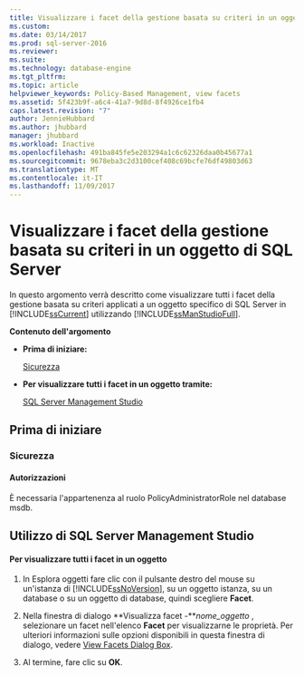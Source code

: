 ```yaml
---
title: Visualizzare i facet della gestione basata su criteri in un oggetto di SQL Server | Microsoft Docs
ms.custom: 
ms.date: 03/14/2017
ms.prod: sql-server-2016
ms.reviewer: 
ms.suite: 
ms.technology: database-engine
ms.tgt_pltfrm: 
ms.topic: article
helpviewer_keywords: Policy-Based Management, view facets
ms.assetid: 5f423b9f-a6c4-41a7-9d8d-8f4926ce1fb4
caps.latest.revision: "7"
author: JennieHubbard
ms.author: jhubbard
manager: jhubbard
ms.workload: Inactive
ms.openlocfilehash: 491ba845fe5e203294a1c6c62326daa0b45677a1
ms.sourcegitcommit: 9678eba3c2d3100cef408c69bcfe76df49803d63
ms.translationtype: MT
ms.contentlocale: it-IT
ms.lasthandoff: 11/09/2017
---
```

# <a name="view-the-policy-based-management-facets-on-a-sql-server-object"></a>Visualizzare i facet della gestione basata su criteri in un oggetto di SQL Server
  In questo argomento verrà descritto come visualizzare tutti i facet della gestione basata su criteri applicati a un oggetto specifico di SQL Server in [!INCLUDE[ssCurrent](../../includes/sscurrent-md.md)] utilizzando [!INCLUDE[ssManStudioFull](../../includes/ssmanstudiofull-md.md)].  
  
 **Contenuto dell'argomento**  
  
-   **Prima di iniziare:**  
  
     [Sicurezza](#Security)  
  
-   **Per visualizzare tutti i facet in un oggetto tramite:**  
  
     [SQL Server Management Studio](#SSMSProcedure)  
  
##  <a name="BeforeYouBegin"></a> Prima di iniziare  
  
###  <a name="Security"></a> Sicurezza  
  
####  <a name="Permissions"></a> Autorizzazioni  
 È necessaria l'appartenenza al ruolo PolicyAdministratorRole nel database msdb.  
  
##  <a name="SSMSProcedure"></a> Utilizzo di SQL Server Management Studio  
  
#### <a name="to-view-all-of-the-facets-in-an-object"></a>Per visualizzare tutti i facet in un oggetto  
  
1.  In Esplora oggetti fare clic con il pulsante destro del mouse su un'istanza di [!INCLUDE[ssNoVersion](../../includes/ssnoversion-md.md)], su un oggetto istanza, su un database o su un oggetto di database, quindi scegliere **Facet**.  
  
2.  Nella finestra di dialogo **Visualizza facet -***nome_oggetto* , selezionare un facet nell'elenco **Facet** per visualizzarne le proprietà. Per ulteriori informazioni sulle opzioni disponibili in questa finestra di dialogo, vedere [View Facets Dialog Box](../../relational-databases/policy-based-management/view-facets-dialog-box.md).  
  
3.  Al termine, fare clic su **OK**.  
  
  
